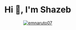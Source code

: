 <h1 align="center">Hi 👋, I'm Shazeb</h1>


<p align="middle"> <a href="https://twitter.com/emnaruto07" target="blank"><img src="https://img.shields.io/twitter/follow/emnaruto07?logo=twitter&style=for-the-badge" alt="emnaruto07" /></a> </p>

